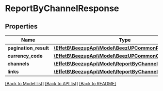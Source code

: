 # ReportByChannelResponse

## Properties
Name | Type | Description | Notes
------------ | ------------- | ------------- | -------------
**pagination_result** | [**\EffetB\BeezupApi\Model\BeezUPCommonPaginationResult**](BeezUPCommonPaginationResult.md) |  | 
**currency_code** | [**\EffetB\BeezupApi\Model\BeezUPCommonCurrencyCode**](BeezUPCommonCurrencyCode.md) |  | 
**channels** | [**\EffetB\BeezupApi\Model\ReportByChannel[]**](ReportByChannel.md) |  | 
**links** | [**\EffetB\BeezupApi\Model\ReportByChannelResponseLinks**](ReportByChannelResponseLinks.md) |  | 

[[Back to Model list]](../README.md#documentation-for-models) [[Back to API list]](../README.md#documentation-for-api-endpoints) [[Back to README]](../README.md)


